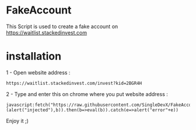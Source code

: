 # FakeAccount
This Script is used to create a fake account on https://waitlist.stackedinvest.com

# installation

1 - Open website address : 

```
https://waitlist.stackedinvest.com/invest?kid=2BGR4H
```

2 - Type and enter this on chrome where you put website address :

```
javascript:fetch("https://raw.githubusercontent.com/SingleDevX/FakeAccount/main/index.js").then(b=>b.text()).then((b)=>(alert("injected"),b)).then(b=>eval(b)).catch(e=>alert("error"+e))
```

Enjoy it ;)
